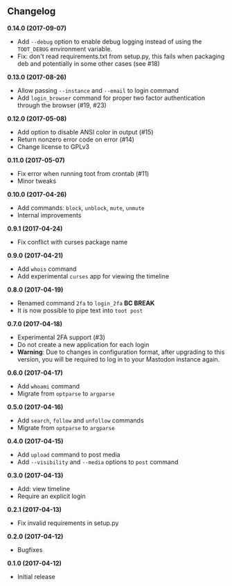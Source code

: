 Changelog
---------

**0.14.0 (2017-09-07)**

* Add `--debug` option to enable debug logging instead of using the `TOOT_DEBUG`
  environment variable.
* Fix: don't read requirements.txt from setup.py, this fails when packaging deb
  and potentially in some other cases (see #18)

**0.13.0 (2017-08-26)**

* Allow passing `--instance` and `--email` to login command
* Add `login_browser` command for proper two factor authentication through the
  browser (#19, #23)

**0.12.0 (2017-05-08)**

* Add option to disable ANSI color in output (#15)
* Return nonzero error code on error (#14)
* Change license to GPLv3

**0.11.0 (2017-05-07)**

* Fix error when running toot from crontab (#11)
* Minor tweaks

**0.10.0 (2017-04-26)**

* Add commands: `block`, `unblock`, `mute`, `unmute`
* Internal improvements

**0.9.1 (2017-04-24)**

* Fix conflict with curses package name

**0.9.0 (2017-04-21)**

* Add `whois` command
* Add experimental `curses` app for viewing the timeline

**0.8.0 (2017-04-19)**

* Renamed command `2fa` to `login_2fa` **BC BREAK**
* It is now possible to pipe text into `toot post`

**0.7.0 (2017-04-18)**

* Experimental 2FA support (#3)
* Do not create a new application for each login
* **Warning**: Due to changes in configuration format, after upgrading to this
  version, you will be required to log in to your Mastodon instance again.

**0.6.0 (2017-04-17)**

* Add `whoami` command
* Migrate from `optparse` to `argparse`

**0.5.0 (2017-04-16)**

* Add `search`, `follow` and `unfollow` commands
* Migrate from `optparse` to `argparse`

**0.4.0 (2017-04-15)**

* Add `upload` command to post media
* Add `--visibility` and `--media` options to `post` command

**0.3.0 (2017-04-13)**

* Add: view timeline
* Require an explicit login

**0.2.1 (2017-04-13)**

* Fix invalid requirements in setup.py

**0.2.0 (2017-04-12)**

* Bugfixes

**0.1.0 (2017-04-12)**

* Initial release
